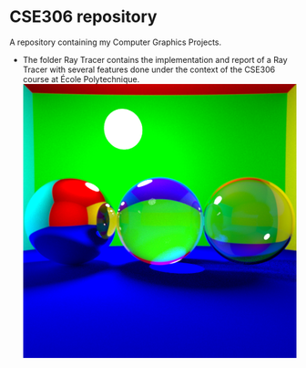 # CSE306 repository
A repository containing my Computer Graphics Projects. 

- The folder Ray Tracer contains the implementation and report of a Ray Tracer with several features done under the context of the CSE306 course at École Polytechnique. 
![](Raytracer_Assignement1/report/images/caustics.png)
